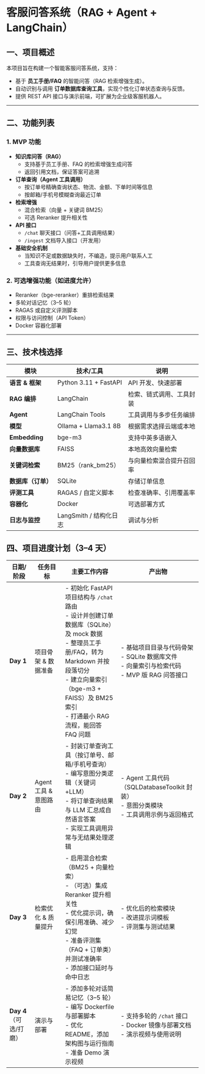 # 客服问答系统（RAG + Agent + LangChain）

## 一、项目概述

本项目旨在构建一个智能客服问答系统，支持：

- 基于 **员工手册/FAQ** 的智能问答（RAG 检索增强生成）。
- 自动识别与调用 **订单数据库查询工具**，实现个性化订单状态查询与反馈。
- 提供 REST API 接口与演示前端，可扩展为企业级客服机器人。

---

## 二、功能列表

### 1. MVP 功能

- **知识库问答（RAG）**
  - 支持基于员工手册、FAQ 的检索增强生成问答
  - 返回引用文档，保证答案可追溯
- **订单查询（Agent 工具调用）**
  - 按订单号精确查询状态、物流、金额、下单时间等信息
  - 按邮箱/手机号模糊查询最近订单
- **检索增强**
  - 混合检索（向量 + 关键词 BM25）
  - 可选 Reranker 提升相关性
- **API 接口**
  - `/chat` 聊天接口（问答+工具调用结果）
  - `/ingest` 文档导入接口（开发用）
- **基础安全机制**
  - 当知识不足或数据缺失时，不编造，提示用户联系人工
  - 工具查询无结果时，引导用户提供更多信息

### 2. 可选增强功能（如进度允许）

- Reranker（bge-reranker）重排检索结果
- 多轮对话记忆（3–5 轮）
- RAGAS 或自定义评测脚本
- 权限与访问控制（API Token）
- Docker 容器化部署

---

## 三、技术栈选择

| 模块               | 技术/工具              | 说明                     |
| ------------------ | ---------------------- | ------------------------ |
| **语言 & 框架**    | Python 3.11 + FastAPI  | API 开发、快速部署       |
| **RAG 编排**       | LangChain              | 检索、链式调用、工具封装 |
| **Agent**          | LangChain Tools        | 工具调用与多步任务编排   |
| **模型**           | Ollama + Llama3.1 8B   | 根据需求选择云端或本地   |
| **Embedding**      | bge-m3                 | 支持中英多语嵌入         |
| **向量数据库**     | FAISS                  | 本地高效向量检索         |
| **关键词检索**     | BM25（rank_bm25）      | 与向量检索混合提升召回率 |
| **数据库（订单）** | SQLite                 | 存储订单信息             |
| **评测工具**       | RAGAS / 自定义脚本     | 检查准确率、引用覆盖率   |
| **容器化**         | Docker                 | 可选部署方式             |
| **日志与监控**     | LangSmith / 结构化日志 | 调试与分析               |

## 四、项目进度计划（3–4 天）

| 日期/阶段              | 任务目标              | 主要工作内容                                                                                                                                                                                                                       | 产出物                                                                                           |
| ---------------------- | --------------------- | ---------------------------------------------------------------------------------------------------------------------------------------------------------------------------------------------------------------------------------- | ------------------------------------------------------------------------------------------------ |
| **Day 1**              | 项目骨架 & 数据准备   | - 初始化 FastAPI 项目结构与 `/chat` 路由<br>- 设计并创建订单数据库（SQLite）及 mock 数据<br>- 整理员工手册/FAQ，转为 Markdown 并按段落切分<br>- 建立向量索引（bge-m3 + FAISS）及 BM25 索引<br>- 打通最小 RAG 流程，能回答 FAQ 问题 | - 基础项目目录与代码骨架<br>- SQLite 数据库文件<br>- 向量索引与检索代码<br>- MVP 版 RAG 问答接口 |
| **Day 2**              | Agent 工具 & 意图路由 | - 封装订单查询工具（按订单号、邮箱/手机号查询）<br>- 编写意图分类逻辑（关键词+LLM）<br>- 将订单查询结果与 LLM 汇总成自然语言答案<br>- 实现工具调用异常与无结果处理逻辑                                                             | - Agent 工具代码（SQLDatabaseToolkit 封装）<br>- 意图分类模块<br>- 工具调用示例与返回格式        |
| **Day 3**              | 检索优化 & 质量提升   | - 启用混合检索（BM25 + 向量检索）<br>- （可选）集成 Reranker 提升相关性<br>- 优化提示词，确保引用准确、减少幻觉<br>- 准备评测集（FAQ + 订单类）并测试准确率<br>- 添加接口延时与命中日志                                            | - 优化后的检索模块<br>- 改进提示词模板<br>- 评测集与测试结果                                     |
| **Day 4**（可选/打磨） | 演示与部署            | - 添加多轮对话简易记忆（3–5 轮）<br>- 编写 Dockerfile 与部署脚本<br>- 优化 README，添加架构图与运行指南<br>- 准备 Demo 演示视频                                                                                                    | - 支持多轮的 `/chat` 接口<br>- Docker 镜像与部署文档<br>- 演示视频与使用说明                     |
